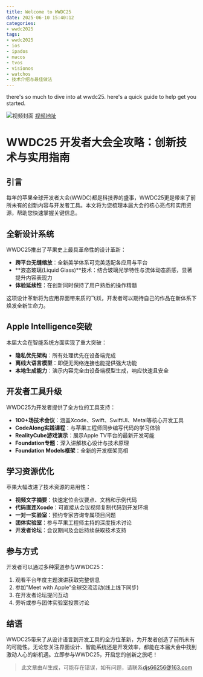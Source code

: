 ```yaml
---
title: Welcome to WWDC25
date: 2025-06-10 15:40:12
categories:
- wwdc2025
tags:
- wwdc2025
- ios
- ipados
- macos
- tvos
- visionos
- watchos
- 技术介绍与最佳做法
---
```

there's so much to dive into at wwdc25. here's a quick guide to help get you started.
<!--more-->

![视频封面](https://devimages-cdn.apple.com/wwdc-services/images/3055294D-836B-4513-B7B0-0BC5666246B0/10100/10100_wide_250x141_2x.jpg)
[视频地址](https://developer.apple.com/cn/videos/play/wwdc2025/364/)

# WWDC25 开发者大会全攻略：创新技术与实用指南

## 引言
每年的苹果全球开发者大会(WWDC)都是科技界的盛事，WWDC25更是带来了前所未有的创新内容与开发者工具。本文将为您梳理本届大会的核心亮点和实用资源，帮助您快速掌握关键信息。

## 全新设计系统
WWDC25推出了苹果史上最具革命性的设计革新：
- **跨平台无缝缩放**：全新美学体系可完美适配各应用与平台
- **液态玻璃(Liquid Glass)**技术：结合玻璃光学特性与流体动态质感，显著提升内容表现力
- **体验延续性**：在创新同时保持了用户熟悉的操作精髓

这项设计革新将为应用界面带来质的飞跃，开发者可以期待自己的作品在新体系下焕发全新生命力。

## Apple Intelligence突破
本届大会在智能系统方面实现了重大突破：
- **隐私优先架构**：所有处理优先在设备端完成
- **离线大语言模型**：即便无网络连接也能提供强大功能
- **本地生成能力**：演示内容完全由设备端模型生成，响应快速且安全

## 开发者工具升级
WWDC25为开发者提供了全方位的工具支持：
- **100+场技术会议**：涵盖Xcode、Swift、SwiftUI、Metal等核心开发工具
- **CodeAlong实践课程**：与苹果工程师同步编写代码的学习体验
- **RealityCube游戏演示**：展示Apple TV平台的最新开发可能
- **Foundation专题**：深入讲解核心设计与技术原理
- **Foundation Models框架**：全新的开发框架亮相

## 学习资源优化
苹果大幅改进了技术资源的易用性：
- **视频文字摘要**：快速定位会议要点、文档和示例代码
- **代码直连Xcode**：可直接从会议视频复制代码到开发环境
- **一对一实验室**：预约专家咨询专属项目问题
- **团体实验室**：参与苹果工程师主持的深度技术讨论
- **开发者论坛**：会议期间及会后持续获取技术支持

## 参与方式
开发者可以通过多种渠道参与WWDC25：
1. 观看平台年度主题演讲获取完整信息
2. 参加"Meet with Apple"全球交流活动(线上线下同步)
3. 在开发者论坛提问互动
4. 旁听或参与团体实验室投票讨论

## 结语
WWDC25带来了从设计语言到开发工具的全方位革新，为开发者创造了前所未有的可能性。无论您关注界面设计、智能系统还是开发效率，都能在本届大会中找到激动人心的新机遇。立即参与WWDC25，开启您的创新之旅吧！
> 此文章由AI生成，可能存在错误，如有问题，请联系[djs66256@163.com](djs66256@163.com)